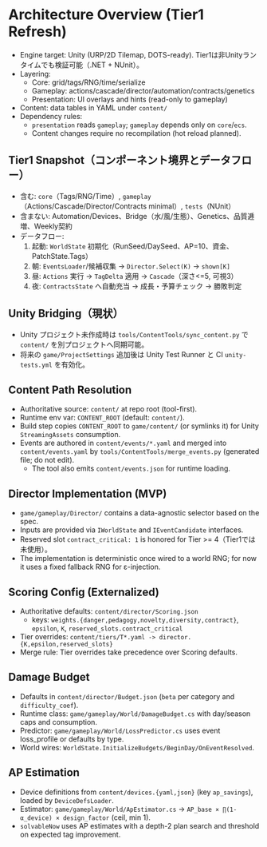 # Architecture Overview (Tier1 Refresh)

- Engine target: Unity (URP/2D Tilemap, DOTS-ready). Tier1は非Unityランタイムでも検証可能（.NET + NUnit）。
- Layering:
  - Core: grid/tags/RNG/time/serialize
  - Gameplay: actions/cascade/director/automation/contracts/genetics
  - Presentation: UI overlays and hints (read-only to gameplay)
- Content: data tables in YAML under `content/`
- Dependency rules:
  - `presentation` reads `gameplay`; `gameplay` depends only on `core`/`ecs`.
  - Content changes require no recompilation (hot reload planned).

## Tier1 Snapshot（コンポーネント境界とデータフロー）

- 含む: `core`（Tags/RNG/Time）, `gameplay`（Actions/Cascade/Director/Contracts minimal）, `tests`（NUnit）
- 含まない: Automation/Devices、Bridge（水/風/生態）、Genetics、品質逓増、Weekly契約
- データフロー:
  1) 起動: `WorldState` 初期化（RunSeed/DaySeed、AP=10、資金、PatchState.Tags）
  2) 朝: `EventsLoader`/候補収集 → `Director.Select(K)` → `shown[K]`
  3) 昼: `Actions` 実行 → `TagDelta` 適用 → `Cascade`（深さ<=5, 可視3）
  4) 夜: `ContractsState` へ自動充当 → 成長・予算チェック → 勝敗判定

## Unity Bridging（現状）

- Unity プロジェクト未作成時は `tools/ContentTools/sync_content.py` で `content/` を別プロジェクトへ同期可能。
- 将来の `game/ProjectSettings` 追加後は Unity Test Runner と CI `unity-tests.yml` を有効化。

## Content Path Resolution

- Authoritative source: `content/` at repo root (tool-first).
- Runtime env var: `CONTENT_ROOT` (default: `content/`).
- Build step copies `CONTENT_ROOT` to `game/content/` (or symlinks it) for Unity `StreamingAssets` consumption.
- Events are authored in `content/events/*.yaml` and merged into `content/events.yaml` by `tools/ContentTools/merge_events.py` (generated file; do not edit).
  - The tool also emits `content/events.json` for runtime loading.

## Director Implementation (MVP)

- `game/gameplay/Director/` contains a data-agnostic selector based on the spec.
- Inputs are provided via `IWorldState` and `IEventCandidate` interfaces.
- Reserved slot `contract_critical: 1` is honored for Tier >= 4（Tier1では未使用）。
- The implementation is deterministic once wired to a world RNG; for now it uses a fixed fallback RNG for ε-injection.

## Scoring Config (Externalized)

- Authoritative defaults: `content/director/Scoring.json`
  - keys: `weights.{danger,pedagogy,novelty,diversity,contract}`, `epsilon`, `K`, `reserved_slots.contract_critical`
- Tier overrides: `content/tiers/T*.yaml -> director.{K,epsilon,reserved_slots}`
- Merge rule: Tier overrides take precedence over Scoring defaults.

## Damage Budget

- Defaults in `content/director/Budget.json` (`beta` per category and `difficulty_coef`).
- Runtime class: `game/gameplay/World/DamageBudget.cs` with day/season caps and consumption.
- Predictor: `game/gameplay/World/LossPredictor.cs` uses event loss_profile or defaults by type.
- World wires: `WorldState.InitializeBudgets/BeginDay/OnEventResolved`.

## AP Estimation

- Device definitions from `content/devices.{yaml,json}` (key `ap_savings`), loaded by `DeviceDefsLoader`.
- Estimator: `game/gameplay/World/ApEstimator.cs` → `AP_base × ∏(1-α_device) × design_factor` (ceil, min 1).
- `solvableNow` uses AP estimates with a depth-2 plan search and threshold on expected tag improvement.

